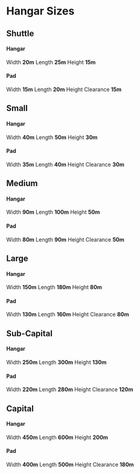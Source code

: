 # Hangar Sizes


## Shuttle

#### Hangar

Width **20m**
Length **25m**
Height **15m**

#### Pad

Width **15m**
Length **20m**
Height Clearance **15m**


## Small

#### Hangar

Width **40m**
Length **50m**
Height **30m**

#### Pad

Width **35m**
Length **40m**
Height Clearance **30m**


## Medium

#### Hangar

Width **90m**
Length **100m**
Height **50m**

#### Pad

Width **80m**
Length **90m**
Height Clearance **50m**


## Large

#### Hangar

Width **150m**
Length **180m**
Height **80m**

#### Pad

Width **130m**
Length **160m**
Height Clearance **80m**


## Sub-Capital

#### Hangar

Width **250m**
Length **300m**
Height **130m**

#### Pad

Width **220m**
Length **280m**
Height Clearance **120m**


## Capital

#### Hangar

Width **450m**
Length **600m**
Height **200m**

#### Pad

Width **400m**
Length **500m**
Height Clearance **180m**
